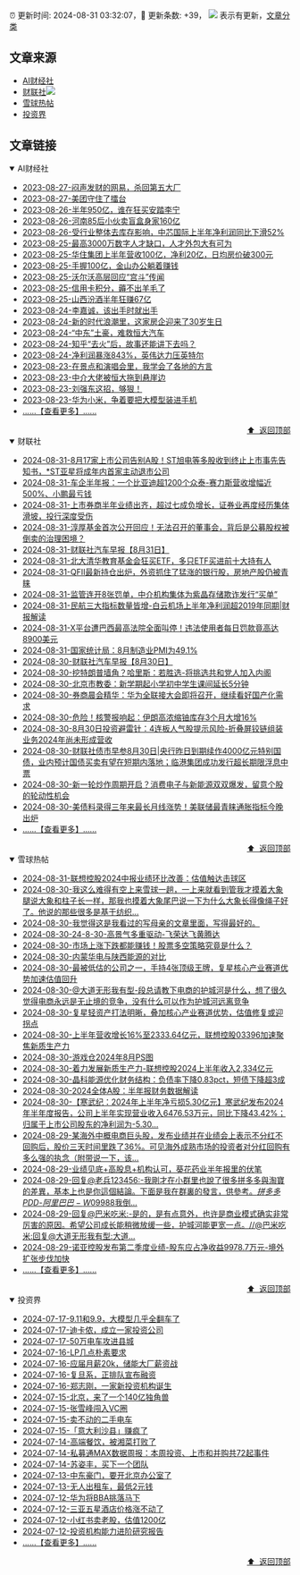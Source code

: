 ##

:alarm_clock: 更新时间: 2024-08-31 03:32:07，:rocket: 更新条数: +39， ![](/assets/dot.png) 表示有更新，[文章分类](/TAGS.md)

## 文章来源

- [AI财经社](#ai财经社)  
- [财联社](#财联社)![](/assets/dot.png)   
- [雪球热帖](#雪球热帖)  
- [投资界](#投资界)  

## 文章链接

<details open>
<summary id="ai财经社">
 AI财经社
</summary>


- [2023-08-27-闷声发财的网易，杀回第五大厂](https://www.aicaijing.com.cn/article/18610)  
- [2023-08-27-美团守住了擂台](https://www.aicaijing.com.cn/article/18611)  
- [2023-08-26-半年950亿，谁在狂买安踏李宁](https://www.aicaijing.com.cn/article/18607)  
- [2023-08-26-河南85后小伙卖盲盒身家160亿](https://www.aicaijing.com.cn/article/18608)  
- [2023-08-26-受行业整体去库存影响，中芯国际上半年净利润同比下滑52%](https://www.aicaijing.com.cn/article/18609)  
- [2023-08-25-最高3000万数字人才缺口，人才外包大有可为](https://www.aicaijing.com.cn/article/18601)  
- [2023-08-25-华住集团上半年营收100亿，净利20亿，日均房价破300元](https://www.aicaijing.com.cn/article/18602)  
- [2023-08-25-手握100亿，金山办公躺着赚钱](https://www.aicaijing.com.cn/article/18603)  
- [2023-08-25-沃尔沃高层回应“宫斗”传闻](https://www.aicaijing.com.cn/article/18604)  
- [2023-08-25-信用卡积分，薅不出羊毛了](https://www.aicaijing.com.cn/article/18605)  
- [2023-08-25-山西汾酒半年狂赚67亿](https://www.aicaijing.com.cn/article/18606)  
- [2023-08-24-李嘉诚，该出手时就出手](https://www.aicaijing.com.cn/article/18596)  
- [2023-08-24-新的时代浪潮里，这家房企迎来了30岁生日](https://www.aicaijing.com.cn/article/18597)  
- [2023-08-24-“中东”土豪，难救恒大汽车](https://www.aicaijing.com.cn/article/18598)  
- [2023-08-24-知乎“去火”后，故事还能讲下去吗？](https://www.aicaijing.com.cn/article/18599)  
- [2023-08-24-净利润暴涨843%，英伟达力压英特尔](https://www.aicaijing.com.cn/article/18600)  
- [2023-08-23-在景点和演唱会里，我学会了各地的方言](https://www.aicaijing.com.cn/article/18591)  
- [2023-08-23-中介大佬被恒大拖到悬崖边](https://www.aicaijing.com.cn/article/18592)  
- [2023-08-23-刘强东这招，够狠！](https://www.aicaijing.com.cn/article/18593)  
- [2023-08-23-华为小米，争着要把大模型装进手机](https://www.aicaijing.com.cn/article/18594)  
- [......【查看更多】......](/details/AI财经社.md)

<div align="right"><a href="#文章来源">⬆ &nbsp;返回顶部</a></div>
</details>

<details open>
<summary id="财联社">
 财联社
</summary>


- [2024-08-31-8月17家上市公司告别A股！ST旭电等多股收到终止上市事先告知书，*ST亚星将成年内首家主动退市公司](https://www.cls.cn/detail/1784674)  
- [2024-08-31-车企半年报：一个比亚迪超1200个众泰-赛力斯营收增幅近500%、小鹏最亏钱](https://www.cls.cn/detail/1784706)  
- [2024-08-31-上市券商半年业绩出齐，超过七成负增长，证券业再度经历集体滑坡，投行深度受伤](https://www.cls.cn/detail/1784697)  
- [2024-08-31-淳厚基金首次公开回应！无法召开的董事会，背后是公募股权被倒卖的治理困境？](https://www.cls.cn/detail/1784687)  
- [2024-08-31-财联社汽车早报【8月31日】](https://www.cls.cn/detail/1784685)  
- [2024-08-31-北大清华教育基金会狂买ETF，多只ETF买进前十大持有人](https://www.cls.cn/detail/1784678)  
- [2024-08-31-QFII最新持仓出炉，外资抓住了猛涨的银行股，房地产股仍被青睐](https://www.cls.cn/detail/1784675)  
- [2024-08-31-监管连开8张罚单，中介机构集体为紫晶存储欺诈发行“买单”](https://www.cls.cn/detail/1784683)  
- [2024-08-31-民航三大指标数量皆增-白云机场上半年净利润超2019年同期|财报解读](https://www.cls.cn/detail/1784690)  
- [2024-08-31-X平台遭巴西最高法院全面叫停！违法使用者每日罚款竟高达8900美元](https://www.cls.cn/detail/1784694)  
- [2024-08-31-国家统计局：8月制造业PMI为49.1%](https://www.cls.cn/detail/1784703)  
- [2024-08-30-财联社汽车早报【8月30日】](https://www.cls.cn/detail/1782808)  
- [2024-08-30-挖特朗普墙角？哈里斯：若胜选-将挑选共和党人加入内阁](https://www.cls.cn/detail/1782800)  
- [2024-08-30-北京市教委：新学期起小学初中学生课间延长5分钟](https://www.cls.cn/detail/1782784)  
- [2024-08-30-券商晨会精华：华为全联接大会即将召开，继续看好国产化需求](https://www.cls.cn/detail/1782770)  
- [2024-08-30-危险！核警报响起：伊朗高浓缩铀库存3个月大增16%](https://www.cls.cn/detail/1782777)  
- [2024-08-30-8月30日投资避雷针：4连板人气股提示风险-折叠屏铰链组装业务2024年尚未形成营收](https://www.cls.cn/detail/1782781)  
- [2024-08-30-财联社债市早参8月30日|央行昨日到期续作4000亿元特别国债，业内预计国债买卖有望在短期内落地；临港集团成功发行超长期限浮息中票](https://www.cls.cn/detail/1782807)  
- [2024-08-30-新一轮炒作周期开启？消费电子与新能源双双爆发，留意个股的轮动性机会](https://www.cls.cn/detail/1782877)  
- [2024-08-30-美债料录得三年来最长月线涨势！美联储最青睐通胀指标今晚出炉](https://www.cls.cn/detail/1782893)  
- [......【查看更多】......](/details/财联社.md)

<div align="right"><a href="#文章来源">⬆ &nbsp;返回顶部</a></div>
</details>

<details open>
<summary id="雪球热帖">
 雪球热帖
</summary>


- [2024-08-31-联想控股2024中报业绩环比改善：估值触达击球区](https://xueqiu.com/4857977486/303134535)  
- [2024-08-30-我这么难得有空上来雪球一趟，一上来就看到管我才摸着大象腿说大象和柱子长一样，那我也摸着大象尾巴说一下为什么大象长得像绳子好了。他说的那些很多是基于纺织...](https://xueqiu.com/1761234358/303087674)  
- [2024-08-30-我觉得这是我看过的写母亲的文章里面，写得最好的。](https://xueqiu.com/1955602780/303046692)  
- [2024-08-30-24-8-30-高景气多重驱动-飞荣达飞黄腾达](https://xueqiu.com/8772786299/303055952)  
- [2024-08-30-市场上涨下跌都能赚钱！股票多空策略究竟是什么？](https://xueqiu.com/9890036290/302988040)  
- [2024-08-30-内蒙华电与陕西能源的对比](https://xueqiu.com/8790885129/302959677)  
- [2024-08-30-最被低估的公司之一，手持4张顶级王牌，复星核心产业赛道优势加速估值回升](https://xueqiu.com/1859139457/302984351)  
- [2024-08-30-@大道无形我有型-段总请教下电商的护城河是什么，想了很久觉得电商永远是无止境的竞争，没有什么可以作为护城河远离竞争](https://xueqiu.com/8866642260/303001277)  
- [2024-08-30-复星轻资产打法明晰，叠加核心产业赛道优势，估值修复或迎拐点](https://xueqiu.com/7754027870/303025784)  
- [2024-08-30-上半年营收增长16%至2333.64亿元，联想控股03396加速聚焦新质生产力](https://xueqiu.com/9671841227/303073496)  
- [2024-08-30-游戏仓2024年8月PS图](https://xueqiu.com/8790885129/303045822)  
- [2024-08-30-着力发展新质生产力-联想控股2024上半年收入2,334亿元](https://xueqiu.com/8151841495/303072224)  
- [2024-08-30-晶科能源优化财务结构：负债率下降0.83pct，短债下降超3成](https://xueqiu.com/9677538699/303089321)  
- [2024-08-30-2024全体A股：半年报财务数据解读](https://xueqiu.com/7608175162/303111720)  
- [2024-08-30-【寒武纪：2024年上半年净亏损5.30亿元】寒武纪发布2024年半年度报告，公司上半年实现营业收入6476.53万元，同比下降43.42%；归属于上市公司股东的净利润为-5.30...](https://xueqiu.com/5124430882/303084205)  
- [2024-08-29-某海外中概电商巨头股，发布业绩并在业绩会上表示不分红不回购后，股价三天时间里跌了36%。可见海外成熟市场的投资者对分红回购有多么强的执念（附带说一下，该...](https://xueqiu.com/5519392453/302791729)  
- [2024-08-29-业绩见底+高股息+机构认可，葵花药业半年报里的伏笔](https://xueqiu.com/9210717241/302807305)  
- [2024-08-29-回复@老兵123456:-我剛才在小群里也說了很多拼多多與淘寶的差異，基本上也是你這個結論。下面是我在群裏的發言，供參考。$拼多多PDD$-$阿里巴巴-W09988$我倒...](https://xueqiu.com/9650668145/302793959)  
- [2024-08-29-回复@巴米吃米:-是的，是有点意外，也许是商业模式确实非常厉害的原因。希望公司成长能稍微放缓一些，护城河能更宽一点。//@巴米吃米:回复@大道无形我有型:大道...](https://xueqiu.com/1247347556/302821281)  
- [2024-08-29-诺亚控股发布第二季度业绩-股东应占净收益9978.7万元-境外扩张步伐加快](https://xueqiu.com/4422984908/302807995)  
- [......【查看更多】......](/details/雪球热帖.md)

<div align="right"><a href="#文章来源">⬆ &nbsp;返回顶部</a></div>
</details>

<details open>
<summary id="投资界">
 投资界
</summary>


- [2024-07-17-9.11和9.9，大模型几乎全翻车了](https://posts.careerengine.us/p/6697778c44726b29bffa3a09)  
- [2024-07-17-迪卡侬，成立一家投资公司](https://posts.careerengine.us/p/6697778c44726b29bffa3a01)  
- [2024-07-17-50万电车攻进县城](https://posts.careerengine.us/p/6697779c831e1d29eea44253)  
- [2024-07-16-LP几点朴素要求](https://posts.careerengine.us/p/669636a8720ed522248054dc)  
- [2024-07-16-应届月薪20k，储能大厂薪资战](https://posts.careerengine.us/p/669636a8720ed522248054d4)  
- [2024-07-16-复旦系，正排队宣布融资](https://posts.careerengine.us/p/66963699cb38e136a496986c)  
- [2024-07-16-郑志刚，一家新投资机构诞生](https://posts.careerengine.us/p/66963699cb38e136a4969874)  
- [2024-07-15-北京，来了一个140亿独角兽](https://posts.careerengine.us/p/6694db59a0c3ac562b61f9af)  
- [2024-07-15-张雪峰闯入VC圈](https://posts.careerengine.us/p/6694db59a0c3ac562b61f9b7)  
- [2024-07-15-卖不动的二手电车](https://posts.careerengine.us/p/6694db6836b2f1565d9b541a)  
- [2024-07-15-「意大利沙县」赚疯了](https://posts.careerengine.us/p/6694db6836b2f1565d9b5422)  
- [2024-07-14-高端餐饮，被湘菜打败了](https://posts.careerengine.us/p/6693862333c6e710d0bf9dc4)  
- [2024-07-14-私募通MAX数据周报：本周投资、上市和并购共72起事件](https://posts.careerengine.us/p/6693862333c6e710d0bf9dcc)  
- [2024-07-14-苏姿丰，买下一个团队](https://posts.careerengine.us/p/6693861481427510b2b9c123)  
- [2024-07-13-中东豪门，要开北京办公室了](https://posts.careerengine.us/p/66922794a876f80d113b51fe)  
- [2024-07-13-无人出租车，最低2元钱](https://posts.careerengine.us/p/669227b82202ae0dfac5d713)  
- [2024-07-12-华为将BBA挑落马下](https://posts.careerengine.us/p/6690a6c68082df14ead7eaac)  
- [2024-07-12-三亚五星酒店价格涨不动了](https://posts.careerengine.us/p/6690a6c68082df14ead7eaa4)  
- [2024-07-12-小红书卖老股，估值1200亿](https://posts.careerengine.us/p/6690a6b756b00014bcc00e8f)  
- [2024-07-12-投资机构能力进阶研究报告](https://posts.careerengine.us/p/6690a6b756b00014bcc00e87)  
- [......【查看更多】......](/details/投资界.md)

<div align="right"><a href="#文章来源">⬆ &nbsp;返回顶部</a></div>
</details>
